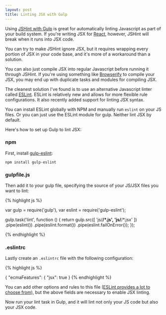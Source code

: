 ```yaml
---
layout: post
title: Linting JSX with Gulp
---
```


Using [JSHint with Gulp](https://www.npmjs.com/package/gulp-jshint) is great for automatically linting Javascript as part of your build system. If you're writing JSX for [React](https://facebook.github.io/react/), however, JSHint will break when it runs into JSX code. 

You can try to make JSHint ignore JSX, but it requires wrapping every portion of JSX in your code base, and it's more of a workaround than a solution.

You can also just compile JSX into regular Javascript before running it through JSHint. If you're using something like [Browserify](http://browserify.org/) to compile your JSX, you may end up with duplicate tasks and modules for compiling JSX.

The cleanest solution I've found is to use an alternative Javascript linter called [ESLint](http://eslint.org/). ESLint is relatively new and allows for more flexible rule configurations. It also recently added support for linting JSX syntax.

You can install ESLint globally with NPM and manually run `eslint` on your JS files. Or you can just use the ESLint module for gulp. Neither lint JSX by default. 

Here's how to set up Gulp to lint JSX:


### npm

First, install [gulp-eslint](https://github.com/adametry/gulp-eslint):

```npm install gulp-eslint```


### gulpfile.js
Then add it to your gulp file, specifying the source of your JS/JSX files you want to lint:

{% highlight js %}

var gulp = require('gulp'),
var eslint = require('gulp-eslint');

gulp.task('lint', function () {
    return gulp.src([
      'js/**/*.js',
      'js/**/*.jsx'
    ])
      .pipe(eslint())
      .pipe(eslint.format())
      .pipe(eslint.failOnError());
});

{% endhighlight %}

### .eslintrc

Lastly create an `.eslintrc` file with the following configuration:

{% highlight js %}

{
  "ecmaFeatures": {
   "jsx": true
}
{% endhighlight %}


You can add other options and rules to this file ([ESLint provides a lot to choose from](http://eslint.org/docs/configuring/)), but the above fields are necessary to enable JSX linting.

Now run your lint task in Gulp, and it will lint not only your JS code but also your JSX code.

